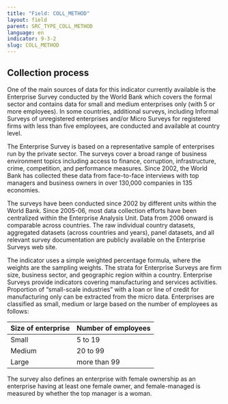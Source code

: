 ```yaml
---
title: "Field: COLL_METHOD"
layout: field
parent: SRC_TYPE_COLL_METHOD
language: en
indicator: 9-3-2
slug: COLL_METHOD
---
```

## Collection process

One of the main sources of data for this indicator currently available is the Enterprise Survey conducted by the World Bank which covers the formal sector and contains data for small and medium enterprises only (with 5 or more employees).  In some countries, additional surveys, including Informal Surveys of unregistered enterprises and/or Micro Surveys for registered firms with less than five employees, are conducted and available at country level.

The Enterprise Survey is based on a representative sample of enterprises run by the private sector. The surveys cover a broad range of business environment topics including access to finance, corruption, infrastructure, crime, competition, and performance measures. Since 2002, the World Bank has collected these data from face-to-face interviews with top managers and business owners in over 130,000 companies in 135 economies.

The surveys have been conducted since 2002 by different units within the World Bank. Since 2005-06, most data collection efforts have been centralized within the Enterprise Analysis Unit. Data from 2006 onward is comparable across countries. The raw individual country datasets, aggregated datasets (across countries and years), panel datasets, and all relevant survey documentation are publicly available on the Enterprise Surveys web site.

The indicator uses a simple weighted percentage formula, where the weights are the sampling weights. The strata for Enterprise Surveys are firm size, business sector, and geographic region within a country. Enterprise Surveys provide indicators covering manufacturing and services activities. Proportion of “small-scale industries” with a loan or line of credit for manufacturing only can be extracted from the micro data.
Enterprises are classified as small, medium or large based on the number of employees as follows:

Size of enterprise |Number of employees
---|---
Small | 5 to 19
Medium | 20 to 99
Large | more than 99

The survey also defines an enterprise with female ownership as an enterprise having at least one female owner, and female-managed is measured by whether the top manager is a woman.